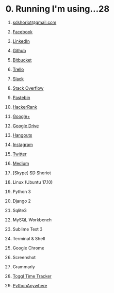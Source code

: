 # 0. Running I'm using...28

1. sdshoriot@gmail.com

2. [Facebook](https://www.facebook.com/shoriot) 

3. [LinkedIn](https://www.linkedin.com/in/sd-shoriot/)

4. [Github](https://github.com/sdshoriot)

5. [Bitbucket](https://bitbucket.org/sdshoriot/)

6. [Trello](https://trello.com/sdshoriot/boards)

7. [Slack](https://sdshoriot.slack.com/)

8. [Stack Overflow](https://stackoverflow.com/users/8742316/sd-shoriot?tab=profile)

9. [Pastebin](https://pastebin.com/u/Shoriot)

10. [HackerRank](https://www.hackerrank.com/sdshoriot?hr_r=1)

11. [Google+](https://plus.google.com/u/0/109738649575393209761)

12. [Google Drive](https://drive.google.com/drive/my-drive?ogsrc=32)

13. [Hangouts](https://mail.google.com/mail/u/0/#inbox)

14. [Instagram](https://www.instagram.com/sd_shoriot/)

15. [Twitter](https://twitter.com/SdShoriot)

16. [Medium](https://medium.com/@sdshoriot)

17. [Skype] SD Shoriot

18. Linux (Ubuntu 17.10)

19. Python 3

20. Django 2

21. Sqlite3

22. MySQL Workbench 

23. Sublime Text 3

24. Terminal & Shell

25. Google Chrome

26. Screenshot

27. Grammarly

28. [Toggl Time Tracker](https://toggl.com/app/timer)

29. [PythonAnywhere](https://www.pythonanywhere.com/user/shoriot/)
